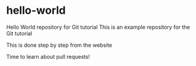 # hello-world
Hello World repository for Git tutorial
This is an example repository for the Git tutorial

This is done step by step from the website

Time to learn about pull requests!
